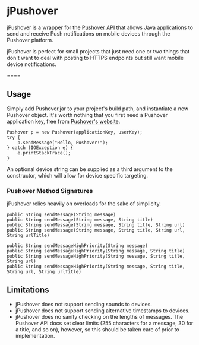 # jPushover

jPushover is a wrapper for the [Pushover API](http://pushover.net/api) that allows Java applications to send and receive Push notifications on mobile devices through the Pushover platform.

jPushover is perfect for small projects that just need one or two things that don't want to deal with posting to HTTPS endpoints but still want mobile device notifications.

====

## Usage

Simply add Pushover.jar to your project's build path, and instantiate a new Pushover object. It's worth nothing that you first need a Pushover application key, free from [Pushover's website](https://pushover.net/apps).


````
Pushover p = new Pushover(applicationKey, userKey);
try {
    p.sendMessage("Hello, Pushover!");
} catch (IOException e) {
    e.printStackTrace();
}
````

An optional device string can be supplied as a third argument to the constructor, which will allow for device specific targeting.

### Pushover Method Signatures

jPushover relies heavily on overloads for the sake of simplicity.

````
public String sendMessage(String message)
public String sendMessage(String message, String title)
public String sendMessage(String message, String title, String url)
public String sendMessage(String message, String title, String url, String urlTitle)

public String sendMessageHighPriority(String message)
public String sendMessageHighPriority(String message, String title)
public String sendMessageHighPriority(String message, String title, String url)
public String sendMessageHighPriority(String message, String title, String url, String urlTitle)
````

## Limitations
* jPushover does not support sending sounds to devices.
* jPushover does not support sending alternative timestamps to devices.
* jPushover does no sanity checking on the lengths of messages. The Pushover API docs set clear limits (255 characters for a message, 30 for a title, and so on), however, so this should be taken care of prior to implementation.